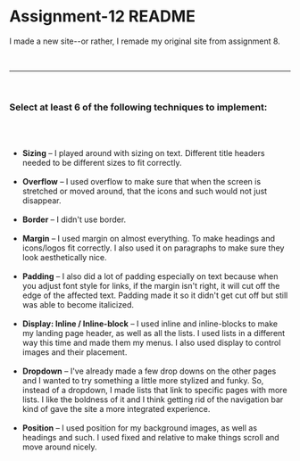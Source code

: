 <h1>Assignment-12 README</h1>
<p>I made a new site--or rather, I remade my original site from assignment 8.</p>
<br />
<hr />
<br />
<h3>Select at least 6 of the following techniques to implement:</h3>
<br />
<br />
<ul>
    <li><b>Sizing</b> – I played around with sizing on text. Different title headers needed to be different sizes to fit correctly.</li>
    <br />
    <li><b>Overflow</b> – I used overflow to make sure that when the screen is stretched or moved around, that the icons and such would not just disappear.</li>
    <br />
    <li><b>Border</b> – I didn't use border.</li>
    <br />
    <li><b>Margin</b> – I used margin on almost everything. To make headings and icons/logos fit correctly. I also used it on paragraphs to make sure they look aesthetically nice.</li>
    <br />
    <li><b>Padding</b> – I also did a lot of padding especially on text because when you adjust font style for links, if the margin isn't right, it will cut off the edge of the affected text. Padding made it so it didn't get cut off but still was able to become italicized.</li>
    <br />
    <li><b>Display: Inline / Inline-block</b> – I used inline and inline-blocks to make my landing page header, as well as all the lists. I used lists in a different way this time and made them my menus. I also used display to control images and their placement.</li>
    <br />
    <li><b>Dropdown</b> – I've already made a few drop downs on the other pages and I wanted to try something a little more stylized and funky. So, instead of a dropdown, I made lists that link to specific pages with more lists. I like the boldness of it and I think getting rid of the navigation bar kind of gave the site a more integrated experience.</li>
    <br />
    <li><b>Position</b> – I used position for my background images, as well as headings and such. I used fixed and relative to make things scroll and move around nicely.</li>
</ul>
